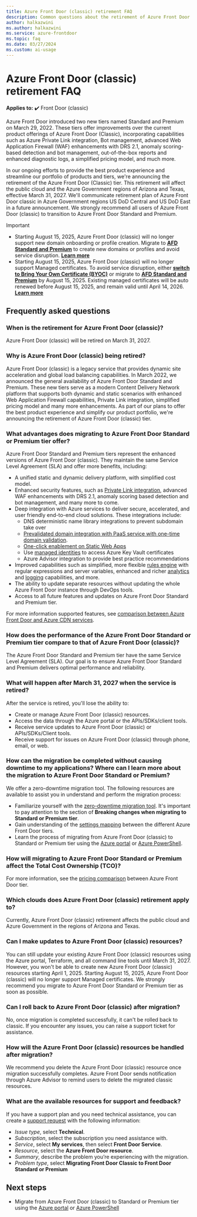 ```yaml
---
title: Azure Front Door (classic) retirement FAQ
description: Common questions about the retirement of Azure Front Door (classic).
author: halkazwini
ms.author: halkazwini
ms.service: azure-frontdoor
ms.topic: faq
ms.date: 03/27/2024
ms.custom: ai-usage
---
```


# Azure Front Door (classic) retirement FAQ

**Applies to:** :heavy_check_mark: Front Door (classic)

Azure Front Door introduced two new tiers named Standard and Premium on March 29, 2022. These tiers offer improvements over the current product offerings of Azure Front Door (Classic), incorporating capabilities such as Azure Private Link integration, Bot management, advanced Web Application Firewall (WAF) enhancements with DRS 2.1, anomaly scoring-based detection and bot management, out-of-the-box reports and enhanced diagnostic logs, a simplified pricing model, and much more.

In our ongoing efforts to provide the best product experience and streamline our portfolio of products and tiers, we're announcing the retirement of the Azure Front Door (Classic) tier. This retirement will affect the public cloud and the Azure Government regions of Arizona and Texas, effective March 31, 2027. We'll communicate retirement plan of Azure Front Door classic in Azure Government regions US DoD Central and US DoD East in a future announcement. We strongly recommend all users of Azure Front Door (classic) to transition to Azure Front Door Standard and Premium.  

> [!IMPORTANT]
> - Starting August 15, 2025, Azure Front Door (classic) will no longer support new domain onboarding or profile creation. Migrate to **[AFD Standard and Premium](/azure/frontdoor/tier-migration)** to create new domains or profiles and avoid service disruption. **[Learn more](https://azure.microsoft.com/updates?id=498522)**
> - Starting August 15, 2025, Azure Front Door (classic) will no longer support Managed certificates. To avoid service disruption, either **[switch to Bring Your Own Certificate (BYOC)](/azure/frontdoor/front-door-custom-domain-https?tabs=powershell)** or migrate to **[AFD Standard and Premium](/azure/frontdoor/tier-migration)** by August 15, 2025. Existing managed certificates will be auto renewed before August 15, 2025, and remain valid until April 14, 2026.  **[Learn more](https://azure.microsoft.com/updates?id=498522)**

## Frequently asked questions

### When is the retirement for Azure Front Door (classic)?

Azure Front Door (classic) will be retired on March 31, 2027. 

### Why is Azure Front Door (classic) being retired?

Azure Front Door (classic) is a legacy service that provides dynamic site acceleration and global load balancing capabilities. In March 2022, we announced the general availability of Azure Front Door Standard and Premium. These new tiers serve as a modern Content Delivery Network platform that supports both dynamic and static scenarios with enhanced Web Application Firewall capabilities, Private Link integration, simplified pricing model and many more enhancements. As part of our plans to offer the best product experience and simplify our product portfolio, we're announcing the retirement of Azure Front Door (classic) tier.

### What advantages does migrating to Azure Front Door Standard or Premium tier offer?

Azure Front Door Standard and Premium tiers represent the enhanced versions of Azure Front Door (classic). They maintain the same Service Level Agreement (SLA) and offer more benefits, including:

* A unified static and dynamic delivery platform, with simplified cost model. 
* Enhanced security features, such as [Private Link integration](private-link.md), advanced WAF enhancements with DRS 2.1, anomaly scoring based detection and bot management, and many more to come. 
* Deep integration with Azure services to deliver secure, accelerated, and user friendly end-to-end cloud solutions. These integrations include:
    * DNS deterministic name library integrations to prevent subdomain take over
    * [Prevalidated domain integration with PaaS service with  one-time domain validation](./standard-premium/how-to-add-custom-domain.md#associate-the-custom-domain-with-your-azure-front-door-endpoint).
    * [One-click enablement on Static Web Apps](../static-web-apps/front-door-manual.md)
    * Use [managed identities](managed-identity.md) to access Azure Key Vault certificates
    * Azure Advisor integration to provide best practice recommendations
* Improved capabilities such as simplified, more flexible [rules engine](front-door-rules-engine.md) with regular expressions and server variables, enhanced and richer [analytics](./standard-premium/how-to-reports.md) and [logging](front-door-diagnostics.md) capabilities, and more. 
* The ability to update separate resources without updating the whole Azure Front Door instance through DevOps tools.
* Access to all future features and updates on Azure Front Door Standard and Premium tier.

For more information supported features, see [comparison between Azure Front Door and Azure CDN services](front-door-cdn-comparison.md).

### How does the performance of the Azure Front Door Standard or Premium tier compare to that of Azure Front Door (classic)?

The Azure Front Door Standard and Premium tier have the same Service Level Agreement (SLA). Our goal is to ensure Azure Front Door Standard and Premium delivers optimal performance and reliability.

### What will happen after March 31, 2027 when the service is retired?

After the service is retired, you'll lose the ability to:
* Create or manage Azure Front Door (classic) resources.
* Access the data through the Azure portal or the APIs/SDKs/client tools.
* Receive service updates to Azure Front Door (classic) or APIs/SDKs/Client tools.
* Receive support for issues on Azure Front Door (classic) through phone, email, or web.

### How can the migration be completed without causing downtime to my applications? Where can I learn more about the migration to Azure Front Door Standard or Premium?

We offer a zero-downtime migration tool. The following resources are available to assist you in understand and perform the migration process:

* Familiarize yourself with the [zero-downtime migration tool](tier-migration.md). It's important to pay attention to the section of **Breaking changes when migrating to Standard or Premium tier**.
* Gain understanding of the [settings mapping](tier-mapping.md) between the different Azure Front Door tiers.
* Learn the process of migrating from Azure Front Door (classic) to Standard or Premium tier using the [Azure portal](migrate-tier.md) or [Azure PowerShell](migrate-tier-powershell.md). 

### How will migrating to Azure Front Door Standard or Premium affect the Total Cost Ownership (TCO)?

For more information, see the [pricing comparison](understanding-pricing.md) between Azure Front Door tier.

### Which clouds does Azure Front Door (classic) retirement apply to?

Currently, Azure Front Door (classic) retirement affects the public cloud and Azure Government in the regions of Arizona and Texas.

### Can I make updates to Azure Front Door (classic) resources?

You can still update your existing Azure Front Door (classic) resources using the Azure portal, Terraform, and all command line tools until March 31, 2027. However, you won't be able to create new Azure Front Door (classic) resources starting April 1, 2025. Starting August 15, 2025, Azure Front Door (classic) will no longer support Managed certificates. We strongly recommend you migrate to Azure Front Door Standard or Premium tier as soon as possible. 

### Can I roll back to Azure Front Door (classic) after migration?

No, once migration is completed successfully, it can't be rolled back to classic. If you encounter any issues, you can raise a support ticket for assistance.

### How will the Azure Front Door (classic) resources be handled after migration?

We recommend you delete the Azure Front Door (classic) resource once migration successfully completes. Azure Front Door sends notification through Azure Advisor to remind users to delete the migrated classic resources.

### What are the available resources for support and feedback?

If you have a support plan and you need technical assistance, you can create a [support request](https://portal.azure.com/#blade/Microsoft_Azure_Support/HelpAndSupportBlade/newsupportrequest) with the following information:

* *Issue type*, select **Technical**. 
* *Subscription*, select the subscription you need assistance with. 
* *Service*, select **My services**, then select **Front Door Service**. 
* *Resource*, select the **Azure Front Door resource**.
* *Summary*, describe the problem you’re experiencing with the migration.
* *Problem type*, select **Migrating Front Door Classic to Front Door Standard or Premium**

## Next steps

- Migrate from Azure Front Door (classic) to Standard or Premium tier using the [Azure portal](migrate-tier.md) or [Azure PowerShell](migrate-tier-powershell.md) 
